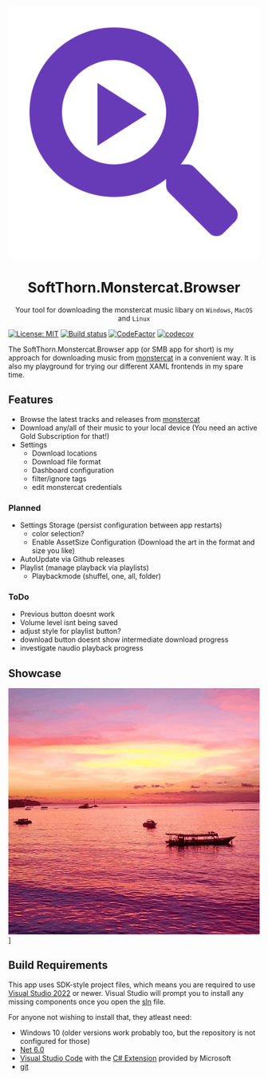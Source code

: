 <div align="center">
  <br />
  <a href="https://github.com/Insire/SoftThorn.Monstercat.Browser">
    <img alt="SoftThorn.Monstercat.Browser" src="./assets/icons/Material-Play.svg" >
  </a>
  <h1>SoftThorn.Monstercat.Browser</h1>
  <p>
    Your tool for downloading the monstercat music libary on <code>Windows</code>, <code>MacOS</code> and <code>Linux</code>
  </p>
</div>

[![License: MIT](https://img.shields.io/badge/License-MIT-blue.svg)](https://github.com/Insire/SoftThorn.Monstercat.Browser/blob/master/license.md)
[![Build status](https://dev.azure.com/SoftThorn/Monstercat.Browser/_apis/build/status/Monstercat.Browser-CI)](https://dev.azure.com/SoftThorn/Monstercat.Browser/_build/latest?definitionId=6)
[![CodeFactor](https://www.codefactor.io/repository/github/insire/SoftThorn.Monstercat.Browser/badge)](https://www.codefactor.io/repository/github/insire/SoftThorn.Monstercat.Browser)
[![codecov](https://codecov.io/gh/Insire/SoftThorn.Monstercat.Browser/branch/master/graph/badge.svg)](https://codecov.io/gh/Insire/SoftThorn.Monstercat.Browser)

The SoftThorn.Monstercat.Browser app (or SMB app for short) is my approach for downloading music from [monstercat](https://www.monstercat.com/) in a convenient way. It is also my playground for trying our different XAML frontends in my spare time.

## Features

- Browse the latest tracks and releases from [monstercat](https://www.monstercat.com/)
- Download any/all of their music to your local device (You need an active Gold Subscription for that!)
- Settings
  - Download locations
  - Download file format
  - Dashboard configuration
  - filter/ignore tags
  - edit monstercat credentials

### Planned

- Settings Storage (persist configuration between app restarts)
  - color selection?
  - Enable AssetSize Configuration (Download the art in the format and size you like)
- AutoUpdate via Github releases
- Playlist (manage playback via playlists)
  - Playbackmode (shuffel, one, all, folder)

 ### ToDo
 - Previous button doesnt work
 - Volume level isnt being saved
 - adjust style for playlist button?
 - download button doesnt show intermediate download progress
 - investigate naudio playback progress

## Showcase

![Animation showcasing app usage](/assets/screenshots/workflow.gif)]

## Build Requirements

This app uses SDK-style project files, which means you are required to use [Visual Studio 2022](https://visualstudio.microsoft.com/vs/community/) or newer. Visual Studio will prompt you to install any missing components once you open the [sln](./SoftThorn.Monstercat.Browser.sln) file.

For anyone not wishing to install that, they atleast need:

- Windows 10 (older versions work probably too, but the repository is not configured for those)
- [Net 6.0](https://dotnet.microsoft.com/download/dotnet-core/6.0)
- [Visual Studio Code](https://code.visualstudio.com/) with the [C# Extension](https://github.com/OmniSharp/omnisharp-vscode) provided by Microsoft
- [git](https://git-scm.com/)
